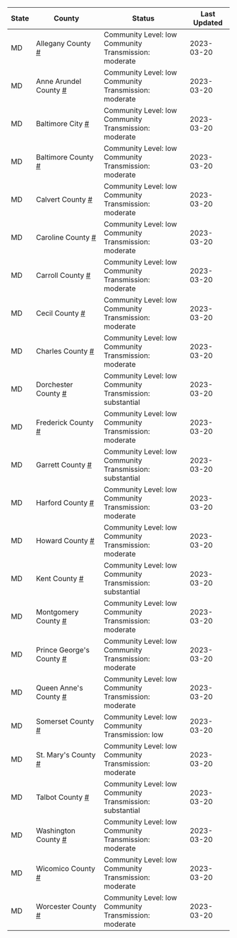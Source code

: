 State | County | Status | Last Updated
--- | --- | --- | --- 
MD | Allegany County <a href="#allegany_county">#</a> | <a name="allegany_county"></a>Community Level: low<br/>Community Transmission: moderate | 2023-03-20
MD | Anne Arundel County <a href="#anne_arundel_county">#</a> | <a name="anne_arundel_county"></a>Community Level: low<br/>Community Transmission: moderate | 2023-03-20
MD | Baltimore City <a href="#baltimore_city">#</a> | <a name="baltimore_city"></a>Community Level: low<br/>Community Transmission: moderate | 2023-03-20
MD | Baltimore County <a href="#baltimore_county">#</a> | <a name="baltimore_county"></a>Community Level: low<br/>Community Transmission: moderate | 2023-03-20
MD | Calvert County <a href="#calvert_county">#</a> | <a name="calvert_county"></a>Community Level: low<br/>Community Transmission: moderate | 2023-03-20
MD | Caroline County <a href="#caroline_county">#</a> | <a name="caroline_county"></a>Community Level: low<br/>Community Transmission: moderate | 2023-03-20
MD | Carroll County <a href="#carroll_county">#</a> | <a name="carroll_county"></a>Community Level: low<br/>Community Transmission: moderate | 2023-03-20
MD | Cecil County <a href="#cecil_county">#</a> | <a name="cecil_county"></a>Community Level: low<br/>Community Transmission: moderate | 2023-03-20
MD | Charles County <a href="#charles_county">#</a> | <a name="charles_county"></a>Community Level: low<br/>Community Transmission: moderate | 2023-03-20
MD | Dorchester County <a href="#dorchester_county">#</a> | <a name="dorchester_county"></a>Community Level: low<br/>Community Transmission: substantial | 2023-03-20
MD | Frederick County <a href="#frederick_county">#</a> | <a name="frederick_county"></a>Community Level: low<br/>Community Transmission: moderate | 2023-03-20
MD | Garrett County <a href="#garrett_county">#</a> | <a name="garrett_county"></a>Community Level: low<br/>Community Transmission: substantial | 2023-03-20
MD | Harford County <a href="#harford_county">#</a> | <a name="harford_county"></a>Community Level: low<br/>Community Transmission: moderate | 2023-03-20
MD | Howard County <a href="#howard_county">#</a> | <a name="howard_county"></a>Community Level: low<br/>Community Transmission: moderate | 2023-03-20
MD | Kent County <a href="#kent_county">#</a> | <a name="kent_county"></a>Community Level: low<br/>Community Transmission: substantial | 2023-03-20
MD | Montgomery County <a href="#montgomery_county">#</a> | <a name="montgomery_county"></a>Community Level: low<br/>Community Transmission: moderate | 2023-03-20
MD | Prince George's County <a href="#prince_george's_county">#</a> | <a name="prince_george's_county"></a>Community Level: low<br/>Community Transmission: moderate | 2023-03-20
MD | Queen Anne's County <a href="#queen_anne's_county">#</a> | <a name="queen_anne's_county"></a>Community Level: low<br/>Community Transmission: moderate | 2023-03-20
MD | Somerset County <a href="#somerset_county">#</a> | <a name="somerset_county"></a>Community Level: low<br/>Community Transmission: low | 2023-03-20
MD | St. Mary's County <a href="#st._mary's_county">#</a> | <a name="st._mary's_county"></a>Community Level: low<br/>Community Transmission: moderate | 2023-03-20
MD | Talbot County <a href="#talbot_county">#</a> | <a name="talbot_county"></a>Community Level: low<br/>Community Transmission: substantial | 2023-03-20
MD | Washington County <a href="#washington_county">#</a> | <a name="washington_county"></a>Community Level: low<br/>Community Transmission: moderate | 2023-03-20
MD | Wicomico County <a href="#wicomico_county">#</a> | <a name="wicomico_county"></a>Community Level: low<br/>Community Transmission: moderate | 2023-03-20
MD | Worcester County <a href="#worcester_county">#</a> | <a name="worcester_county"></a>Community Level: low<br/>Community Transmission: moderate | 2023-03-20
